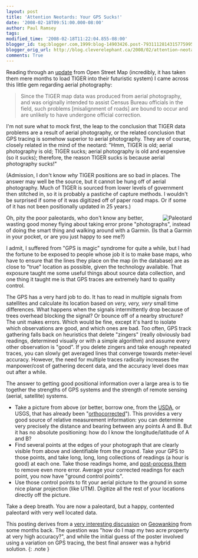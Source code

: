 ```yaml
---
layout: post
title: 'Attention Neotards: Your GPS Sucks!'
date: '2008-02-18T09:51:00.000-08:00'
author: Paul Ramsey
tags: 
modified_time: '2008-02-18T11:22:04.855-08:00'
blogger_id: tag:blogger.com,1999:blog-14903426.post-7931112814315775995
blogger_orig_url: http://blog.cleverelephant.ca/2008/02/attention-neotards-your-gps-sucks.html
comments: True
---
```


Reading through an [update](http://www.linux.com/feature/125344) from Open Street Map (incredibly, it has taken them mere months to load TIGER into their futuristic system) I came across this little gem regarding aerial photography:

> Since the TIGER map data was produced from aerial photography, and was originally intended to assist Census Bureau officials in the field, such problems [misalignment of roads] are bound to occur and are unlikely to have undergone official correction.

I'm not sure what to mock first, the leap to the conclusion that TIGER data problems are a result of aerial photography, or the related conclusion that GPS tracing is somehow superior to aerial photography. They are of course, closely related in the mind of the neotard: "Hmm, TIGER is old; aerial photography is old; TIGER sucks; aerial photography is old and expensive (so it sucks); therefore, the reason TIGER sucks is because aerial photography sucks!"

(Admission, I don't know *why* TIGER positions are so bad in places. The answer may well be the source, but it cannot be hung off of aerial photography. Much of TIGER is sourced from lower levels of government then stitched in, so it is probably a pastiche of capture methods. I wouldn't be surprised if some of it was digitized off of paper road maps. Or if some of it has not been positionally updated in 25 years.)

<img src="http://pictures.directnews.co.uk/liveimages/Neanderthal+man_579_17669584_0_0_10940_300.jpg" style="float:right;border-width:0" alt="Paleotard" />

Oh, pity the poor paleotards, who don't know any better, wasting good money flying about taking error prone "photographs", instead of doing the smart thing and walking around with a Garmin. (Is that a Garmin in your pocket, or are you just happy to see me?)

I admit, I suffered from "GPS is magic" syndrome for quite a while, but I had the fortune to be exposed to people whose job it is to make base maps, who have to ensure that the lines they place on the map (in the database) are as close to "true" location as possible, given the technology available.  That exposure taught me some useful things about source data collection, and one thing it taught me is that GPS traces are extremely hard to quality control.

The GPS has a very hard job to do. It has to read in multiple signals from satellites and calculate its location based on *very, very, very* small time differences. What happens when the signals intermittently drop because of trees overhead blocking the signal? Or bounce off of a nearby structure?  The unit makes errors.  Which would be fine, except it's hard to isolate which observations are good, and which ones are bad.  Too often, GPS track gathering falls back on heuristics that delete "zingers" (really obviously bad readings, determined visually or with a simple algorithm) and assume every other observation is "good".  If you delete zingers and take enough repeated traces, you can slowly get averaged lines that converge towards meter-level accuracy.  However, the need for multiple traces radically increases the manpower/cost of gathering decent data, and the accuracy level does max out after a while.

The answer to getting good positional information over a large area is to tie together the strengths of GPS systems and the strength of remote sensing (aerial, satellite) systems.  

* Take a picture from above (or better, borrow one, from the [USDA](www.apfo.usda.gov), or USGS, that has already been "[orthocorrected](http://en.wikipedia.org/wiki/Orthophoto)").  This provides a very good source of relative measurement information: you can determine very precisely the distance and bearing between any points A and B.  But it has no absolute positioning: how do I know the longitude/latitude of A and B?
* Find several points at the edges of your photograph that are clearly visible from above and identifiable from the ground. Take your GPS to those points, and take long, long, long collections of readings (a hour is good) at each one.  Take those readings home, and [post-process them](http://www.geod.nrcan.gc.ca/products-produits/ppp_e.php) to remove even more error.  Average your corrected readings for each point, you now have "ground control points".  
* Use those control points to fit your aerial picture to the ground in some nice planar projection (like UTM).  Digitize all the rest of your locations directly off the picture.

Take a deep breath. You are now a paleotard, but a happy, contented paleotard with very well located data. 

This posting derives from a [very interesting discussion](http://lists.burri.to/pipermail/geowanking/2007-August/004299.html) on [Geowanking](http://lists.burri.to/mailman/listinfo/geowanking) from some months back.  The question was "how do I map my two acre property at very high accuracy?", and while the initial guess of the poster involved using a variation on GPS tracing, the best final answer was a hybrid solution.
{: .note }
